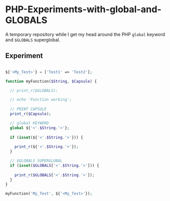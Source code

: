 # PHP-Experiments-with-global-and-GLOBALS
A temporary repository while I get my head around the PHP `global` keyword and `$GLOBALS` superglobal.

## Experiment

```php

${'<My_Test>'} = ['Test1' => 'Test2'];

function myFunction($String, $Capsule) {

  // print_r($GLOBALS);

  // echo 'Function working';
  
  // PRINT CAPSULE
  print_r($Capsule);

  // global KEYWORD
  global ${'<'.$String.'>'};
  
  if (isset(${'<'.$String.'>'})) {
      
    print_r(${'<'.$String.'>'});
  }

  // $GLOBALS SUPERGLOBAL
  if (isset($GLOBALS['<'.$String.'>'])) {
      
    print_r($GLOBALS['<'.$String.'>']);
  }
}

myFunction('My_Test', ${'<My_Test>'});

```
